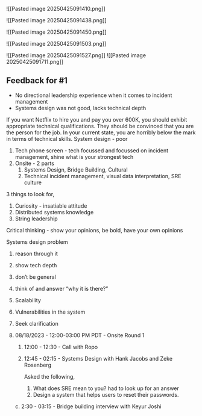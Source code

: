 
![[Pasted image 20250425091410.png]]

![[Pasted image 20250425091438.png]]

![[Pasted image 20250425091450.png]]

![[Pasted image 20250425091503.png]]


![[Pasted image 20250425091527.png]]
![[Pasted image 20250425091711.png]]

## Feedback for #1

- No directional leadership experience when it comes to incident management
- Systems design was not good, lacks technical depth


If you want Netflix to hire you and pay you over 600K, you should exhibit appropriate technical qualifications. They should be convinced that you are the person for the job.
In your current state, you are horribly below the mark in terms of technical skills.
System design - poor


1. Tech phone screen - tech focussed and focussed on incident management, shine what is your strongest tech
2. Onsite - 2 parts
    1. Systems Design, Bridge Building, Cultural
    2. Technical incident management, visual data interpretation, SRE culture


3 things to look for,

1. Curiosity - insatiable attitude
2. Distributed systems knowledge
3. String leadership

Critical thinking - show your opinions, be bold, have your own opinions

Systems design problem

1. reason through it
2. show tech depth
3. don’t be general
4. think of and answer “why it is there?”
5. Scalability
6. Vulnerabilities in the system
7. Seek clarification


8. 08/18/2023 - 12:00-03:00 PM PDT - Onsite Round 1
    
    1. 12:00 - 12:30 - Call with Ropo
        
    2. 12:45 - 02:15 - Systems Design with Hank Jacobs and Zeke Rosenberg
        
        Asked the following,
        
        1. What does SRE mean to you? had to look up for an answer
        2. Design a system that helps users to reset their passwords.
    
    c. 2:30 - 03:15 - Bridge building interview with Keyur Joshi